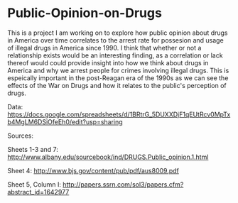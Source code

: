 # Public-Opinion-on-Drugs
This is a project I am working on to explore how public opinion about drugs in America over time correlates to the arrest rate for possesion and usage of illegal drugs in America since 1990. I think that whether or not a relationship exists would be an interesting finding, as a correlation or lack thereof would could provide insight into how we think about drugs in America and why we arrest people for crimes involving illegal drugs. This is espeically important in the post-Reagan era of the 1990s as we can see the effects of the War on Drugs and how it relates to the public's perception of drugs.

Data: https://docs.google.com/spreadsheets/d/1BRtrG_5DUXXDjF1qEUtRcv0MpTxb4MgLM6DSiOfeEh0/edit?usp=sharing

Sources:

Sheets 1-3 and 7: http://www.albany.edu/sourcebook/ind/DRUGS.Public_opinion.1.html

Sheet 4: http://www.bjs.gov/content/pub/pdf/aus8009.pdf

Sheet 5, Column I: http://papers.ssrn.com/sol3/papers.cfm?abstract_id=1642977
